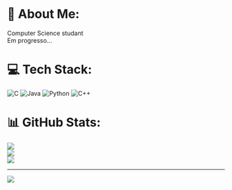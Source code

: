 # 💫 About Me:
Computer Science studant <br>Em progresso...<br>


# 💻 Tech Stack:
![C](https://img.shields.io/badge/c-%2300599C.svg?style=for-the-badge&logo=c&logoColor=white) ![Java](https://img.shields.io/badge/java-%23ED8B00.svg?style=for-the-badge&logo=openjdk&logoColor=white) ![Python](https://img.shields.io/badge/python-3670A0?style=for-the-badge&logo=python&logoColor=ffdd54) ![C++](https://img.shields.io/badge/c++-%2300599C.svg?style=for-the-badge&logo=c%2B%2B&logoColor=white)
# 📊 GitHub Stats:
![](https://github-readme-stats.vercel.app/api?username=JonasNogueiraS&theme=synthwave&hide_border=false&include_all_commits=false&count_private=false)<br/>
![](https://github-readme-streak-stats.herokuapp.com/?user=JonasNogueiraS&theme=synthwave&hide_border=false)<br/>
![](https://github-readme-stats.vercel.app/api/top-langs/?username=JonasNogueiraS&theme=synthwave&hide_border=false&include_all_commits=false&count_private=false&layout=compact)

---
[![](https://visitcount.itsvg.in/api?id=JonasNogueiraS&icon=1&color=0)](https://visitcount.itsvg.in)

<!-- Proudly created with GPRM ( https://gprm.itsvg.in ) -->
